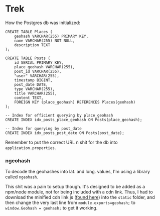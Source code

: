 # Trek
How the Postgres db was initialized:
```
CREATE TABLE Places (
    geohash VARCHAR(255) PRIMARY KEY,
    name VARCHAR(255) NOT NULL,
    description TEXT
);

CREATE TABLE Posts (
    id SERIAL PRIMARY KEY,
    place_geohash VARCHAR(255),
    post_id VARCHAR(255),
    "user" VARCHAR(255),
    timestamp BIGINT,
    post_date DATE,
    type VARCHAR(255),
    title VARCHAR(255),
    content TEXT,
    FOREIGN KEY (place_geohash) REFERENCES Places(geohash)
);

-- Index for efficient querying by place_geohash
CREATE INDEX idx_posts_place_geohash ON Posts(place_geohash);

-- Index for querying by post_date
CREATE INDEX idx_posts_post_date ON Posts(post_date);
```
Remember to put the correct URL n shit for the db into `application.properties`.

### ngeohash
To decode the geohashes into lat. and long. values, I'm using a library called `ngeohash`.

This shit was a pain to setup though. It's designed to be added as a npm/node module, not for being included with a cdn link.
Thus, I had to download the minified cdn link js ([found here](https://cdn.jsdelivr.net/npm/ngeohash@0.6.3/main.min.js)) into the `static` folder, and then change the very last line from `module.exports=geohash;` to `window.Geohash = geohash;` to get it working.
